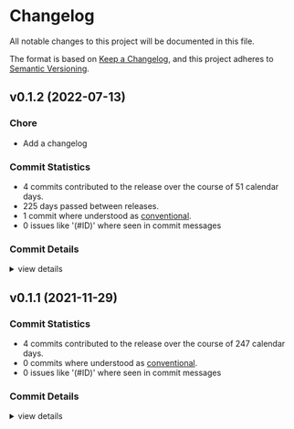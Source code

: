 # Changelog

All notable changes to this project will be documented in this file.

The format is based on [Keep a Changelog](https://keepachangelog.com/en/1.0.0/),
and this project adheres to [Semantic Versioning](https://semver.org/spec/v2.0.0.html).

## v0.1.2 (2022-07-13)

### Chore

 - <csr-id-07777b424dfdbd742220b9e7ad4afc235251259f/> Add a changelog

### Commit Statistics

<csr-read-only-do-not-edit/>

 - 4 commits contributed to the release over the course of 51 calendar days.
 - 225 days passed between releases.
 - 1 commit where understood as [conventional](https://www.conventionalcommits.org).
 - 0 issues like '(#ID)' where seen in commit messages

### Commit Details

<csr-read-only-do-not-edit/>

<details><summary>view details</summary>

 * **Uncategorized**
    - Add a changelog ([`07777b4`](https://github.comgit//tyrylu/zstd_util/commit/07777b424dfdbd742220b9e7ad4afc235251259f))
    - Bump version and update to the 2021 edition ([`93b8234`](https://github.comgit//tyrylu/zstd_util/commit/93b82349fd9c8ac6aaa2a636d9ddeff8b81ca47a))
    - Make clippy happy ([`e708b17`](https://github.comgit//tyrylu/zstd_util/commit/e708b178cfc59e0fb5bc5916f485832c41ddac6e))
    - Update dependencies ([`0932a25`](https://github.comgit//tyrylu/zstd_util/commit/0932a250d5c687b53df3449706f2cb83f076e365))
</details>

## v0.1.1 (2021-11-29)

### Commit Statistics

<csr-read-only-do-not-edit/>

 - 4 commits contributed to the release over the course of 247 calendar days.
 - 0 commits where understood as [conventional](https://www.conventionalcommits.org).
 - 0 issues like '(#ID)' where seen in commit messages

### Commit Details

<csr-read-only-do-not-edit/>

<details><summary>view details</summary>

 * **Uncategorized**
    - Update dependencies ([`38f58ec`](https://github.comgit//tyrylu/zstd_util/commit/38f58ecfaaac3b979bc7fb20c4d4577163e56353))
    - Specify requirements ([`65d99bd`](https://github.comgit//tyrylu/zstd_util/commit/65d99bd1466fb77a7b9d2e6c9a63bc74ff4deb81))
    - Initial commit ([`a4e1a6e`](https://github.comgit//tyrylu/zstd_util/commit/a4e1a6ec817aa90afb20254b55d33c0c68aa1b76))
    - Initial commit ([`5f5387c`](https://github.comgit//tyrylu/zstd_util/commit/5f5387c700dfe3a44fbe1bb0a17d59996fcb9f14))
</details>


